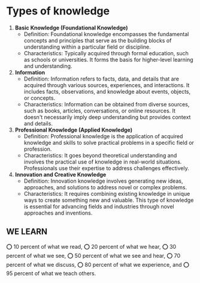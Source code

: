 # Types of knowledge

1. **Basic Knowledge (Foundational Knowledge)**
   - Definition: Foundational knowledge encompasses the fundamental concepts and principles that serve as the building blocks of understanding within a particular field or discipline.
   - Characteristics: Typically acquired through formal education, such as schools or universities. It forms the basis for higher-level learning and understanding.
2. **Information**
   - Definition: Information refers to facts, data, and details that are acquired through various sources, experiences, and interactions. It includes facts, observations, and knowledge about events, objects, or concepts.
   - Characteristics: Information can be obtained from diverse sources, such as books, articles, conversations, or online resources. It doesn't necessarily imply deep understanding but provides context and details.
3. **Professional Knowledge (Applied Knowledge)**
   - Definition: Professional knowledge is the application of acquired knowledge and skills to solve practical problems in a specific field or profession.
   - Characteristics: It goes beyond theoretical understanding and involves the practical use of knowledge in real-world situations. Professionals use their expertise to address challenges effectively.
4. **Innovation and Creative Knowledge**
   - Definition: Innovation knowledge involves generating new ideas, approaches, and solutions to address novel or complex problems.
   - Characteristics: It requires combining existing knowledge in unique ways to create something new and valuable. This type of knowledge is essential for advancing fields and industries through novel approaches and inventions.

## WE LEARN

⭕ 10 percent of what we read,
⭕ 20 percent of what we hear,
⭕ 30 percent of what we see,
⭕ 50 percent of what we see and hear,
⭕ 70 percent of what we discuss,
⭕ 80 percent of what we experience, and
⭕ 95 percent of what we teach others.
